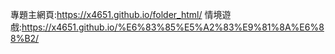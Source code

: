 專題主網頁:https://x4651.github.io/folder_html/
情境遊戲:https://x4651.github.io/%E6%83%85%E5%A2%83%E9%81%8A%E6%88%B2/
